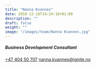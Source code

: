 ```yaml
---
title: "Nanna Kvannes"
date: 2018-12-16T14:24:18+01:00
description: ""
draft: false
weight: ""
image: "/images/team/Nanna Kvannes.jpg"
---
```

##### Business Development Consultant​
<a class="phoneto" href="tel:+47 404 50 707"><i class="fas fa-phone"></i>+47 404 50 707</a>
<a class="mailto" href="mailto:nanna.kvannes@ignite.no"><i class="fas fa-envelope"></i></i>nanna.kvannes@ignite.no</a>